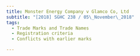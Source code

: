 ```yaml
---
title: Monster Energy Company v Glamco Co, Ltd 
subtitle: "[2018] SGHC 238 / 05\_November\_2018"
tags:
  - Trade Marks and Trade Names
  - Registration criteria
  - Conflicts with earlier marks

---
```


